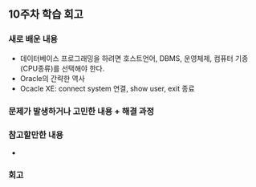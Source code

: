 ## 10주차 학습 회고

### 새로 배운 내용

- 데이터베이스 프로그래밍을 하려면 호스트언어, DBMS, 운영체제, 컴퓨터 기종(CPU종류)를 선택해야 한다.
- Oracle의 간략한 역사
- Ocacle XE: connect system 연결, show user, exit 종료
### 문제가 발생하거나 고민한 내용 + 해결 과정

 

### 참고할만한 내용
- 

### 회고
